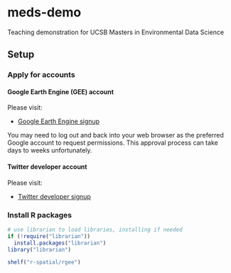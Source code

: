 # meds-demo
Teaching demonstration for UCSB Masters in Environmental Data Science

## Setup

### Apply for accounts

#### Google Earth Engine (GEE) account

Please visit:

- [Google Earth Engine signup](https://signup.earthengine.google.com/#!/)

You may need to log out and back into your web browser as the preferred Google account to request permissions. This approval process can take days to weeks unfortunately.

#### Twitter developer account

Please visit:

- [Twitter developer signup](https://developer.twitter.com/en/apply-for-access)

### Install R packages

```r
# use librarian to load libraries, installing if needed
if (!require("librarian"))
  install.packages("librarian")
library("librarian")

shelf("r-spatial/rgee")
```

